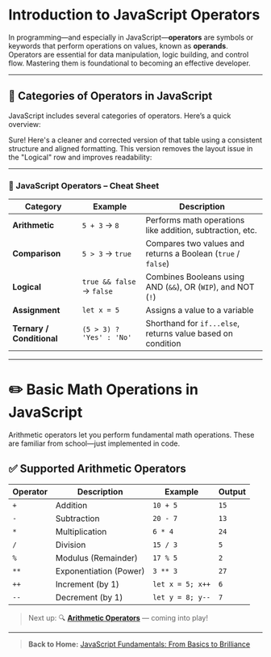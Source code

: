 # Introduction to JavaScript Operators

In programming—and especially in JavaScript—**operators** are symbols or keywords that perform operations on values, known as **operands**. Operators are essential for data manipulation, logic building, and control flow. Mastering them is foundational to becoming an effective developer.

---

## **🔧 Categories of Operators in JavaScript**

JavaScript includes several categories of operators. Here’s a quick overview:

Sure! Here's a cleaner and corrected version of that table using a consistent structure and aligned formatting. This version removes the layout issue in the "Logical" row and improves readability:

---

### 🔢 JavaScript Operators – Cheat Sheet

| **Category**              | **Example**               | **Description**                                               |
| ------------------------- | ------------------------- | ------------------------------------------------------------- |
| **Arithmetic**            | `5 + 3` → `8`             | Performs math operations like addition, subtraction, etc.     |
| **Comparison**            | `5 > 3` → `true`          | Compares two values and returns a Boolean (`true` / `false`)  |
| **Logical**               | `true && false` → `false` | Combines Booleans using AND (`&&`), OR (`WIP`), and NOT (`!`) |
| **Assignment**            | `let x = 5`               | Assigns a value to a variable                                 |
| **Ternary / Conditional** | `(5 > 3) ? 'Yes' : 'No'`  | Shorthand for `if...else`, returns value based on condition   |

---

# ✏️ Basic Math Operations in JavaScript

Arithmetic operators let you perform fundamental math operations. These are familiar from school—just implemented in code.

## ✅ Supported Arithmetic Operators

| Operator | Description            | Example          | Output |
| -------- | ---------------------- | ---------------- | ------ |
| `+`      | Addition               | `10 + 5`         | `15`   |
| `-`      | Subtraction            | `20 - 7`         | `13`   |
| `*`      | Multiplication         | `6 * 4`          | `24`   |
| `/`      | Division               | `15 / 3`         | `5`    |
| `%`      | Modulus (Remainder)    | `17 % 5`         | `2`    |
| `**`     | Exponentiation (Power) | `3 ** 3`         | `27`   |
| `++`     | Increment (by 1)       | `let x = 5; x++` | `6`    |
| `--`     | Decrement (by 1)       | `let y = 8; y--` | `7`    |

> Next up: 🔍 [**Arithmetic Operators**](./02-arithmetic-operators.md) — coming into play!

---

> **Back to Home:** [JavaScript Fundamentals: From Basics to Brilliance](../index.md)
